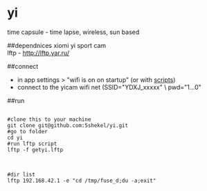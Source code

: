 # yi
time capsule - time lapse, wireless, sun based


##dependnices
xiomi yi sport cam  
lftp - http://lftp.yar.ru/


##connect
- in app settings >  "wifi is on on startup" (or with [scripts](http://www.tami.org.il/index.php/Ipcam#scripts))   
- connect to the yicam wifi net (SSID="YDXJ_xxxxx" \ pwd="1...0"

##run
<pre><code>
#clone this to your machine
git clone git@github.com:5shekel/yi.git
#go to folder
cd yi
#run lftp script
lftp -f getyi.lftp
</code></pre>


##
<pre>
<code>
#dir list
lftp 192.168.42.1 -e "cd /tmp/fuse_d;du -a;exit"
</code>
</pre>

